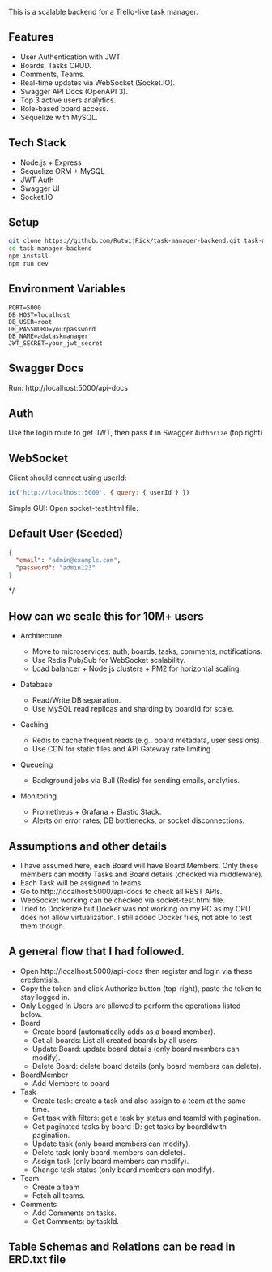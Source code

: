 This is a scalable backend for a Trello-like task manager.

## Features
- User Authentication with JWT.
- Boards, Tasks CRUD.
- Comments, Teams.
- Real-time updates via WebSocket (Socket.IO).
- Swagger API Docs (OpenAPI 3).
- Top 3 active users analytics.
- Role-based board access.
- Sequelize with MySQL.

## Tech Stack
- Node.js + Express
- Sequelize ORM + MySQL
- JWT Auth
- Swagger UI
- Socket.IO

## Setup
```bash
git clone https://github.com/RutwijRick/task-manager-backend.git task-manager-backend
cd task-manager-backend
npm install
npm run dev
```

## Environment Variables
```env
PORT=5000
DB_HOST=localhost
DB_USER=root
DB_PASSWORD=yourpassword
DB_NAME=adataskmanager
JWT_SECRET=your_jwt_secret
```

## Swagger Docs
Run: http://localhost:5000/api-docs

## Auth
Use the login route to get JWT, then pass it in Swagger `Authorize` (top right)

## WebSocket
Client should connect using userId:
```js
io('http://localhost:5000', { query: { userId } })
```
Simple GUI: Open socket-test.html file.

## Default User (Seeded)
```json
{
  "email": "admin@example.com",
  "password": "admin123"
}
```
*/

## How can we scale this for 10M+ users
  - Architecture
    - Move to microservices: auth, boards, tasks, comments, notifications.
    - Use Redis Pub/Sub for WebSocket scalability.
    - Load balancer + Node.js clusters + PM2 for horizontal scaling.

  - Database
    - Read/Write DB separation.
    - Use MySQL read replicas and sharding by boardId for scale.

  - Caching
    - Redis to cache frequent reads (e.g., board metadata, user sessions).
    - Use CDN for static files and API Gateway rate limiting.

  - Queueing
    - Background jobs via Bull (Redis) for sending emails, analytics.

  - Monitoring
    - Prometheus + Grafana + Elastic Stack.
    - Alerts on error rates, DB bottlenecks, or socket disconnections.


## Assumptions and other details
- I have assumed here, each Board will have Board Members. Only these members can modify Tasks and Board details (checked via middleware).
- Each Task will be assigned to teams.
- Go to http://localhost:5000/api-docs to check all REST APIs.
- WebSocket working can be checked via socket-test.html file.
- Tried to Dockerize but Docker was not working on my PC as my CPU does not allow virtualization. I still added Docker files, not able to test them though. 

## A general flow that I had followed.
  - Open http://localhost:5000/api-docs then register and login via these credentials.
  - Copy the token and click Authorize button (top-right), paste the token to stay logged in.
  - Only Logged In Users are allowed to perform the operations listed below.
  - Board
    - Create board (automatically adds as a board member).
    - Get all boards: List all created boards by all users.
    - Update Board: update board details (only board members can modify).
    - Delete Board: delete board details (only board members can delete).
  - BoardMember
    - Add Members to board
  - Task
    - Create task: create a task and also assign to a team at the same time.
    - Get task with filters: get a task by status and teamId with pagination.
    - Get paginated tasks by board ID: get tasks by boardIdwith pagination.
    - Update task (only board members can modify).
    - Delete task (only board members can delete).
    - Assign task (only board members can modify).
    - Change task status (only board members can modify).
  - Team
    - Create a team
    - Fetch all teams.
  - Comments
    - Add Comments on tasks.
    - Get Comments: by taskId.

## Table Schemas and Relations can be read in ERD.txt file